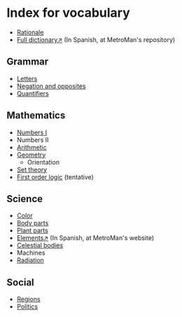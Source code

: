 # Index for vocabulary
- [Rationale](/rationale.md)
- [Full dictionary↗](https://github.com/MetroManSR/MetroWeb/blob/main/assets/data/spanish-dictionary.csv) (In Spanish, at MetroMan's repository)

## Grammar
- [Letters](Grammar/letters.md)
- [Negation and opposites](Grammar/nek-tan.md)
- [Quantifiers](Grammar/quantifiers.md)

## Mathematics
- [Numbers Ⅰ](/Math/numbers.md)
- Numbers Ⅱ
- [Arithmetic](/Math/arithmetic.md)
- [Geometry](/Math/geometry.md)
    - Orientation
- [Set theory](/Math/sets.md)
- [First order logic](/Math/bool.md) (tentative)

## Science
- [Color](/Science/color.md)
- [Body parts](/Science/anatomy.md)
- [Plant parts](/Science/plant-parts.md)
- [Elements↗](https://metromansr.github.io/MetroWeb/balkeon/docs/chemicalelements/) (In Spanish, at MetroMan's website)
- [Celestial bodies](/Science/celestial.md)
- Machines
- [Radiation](Science/radiation.md)

## Social
- [Regions](/Social/regions.md)
- [Politics](/Social/politics.md)

